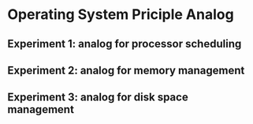 # Operating System Priciple Analog
## Experiment 1: analog for processor scheduling
## Experiment 2: analog for memory management
## Experiment 3: analog for disk space management

